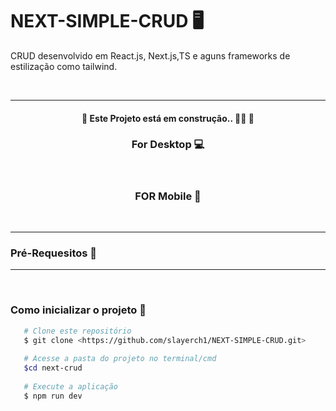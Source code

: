# NEXT-SIMPLE-CRUD 🖥️

<p >CRUD desenvolvido em React.js, Next.js,TS e aguns frameworks de estilização como tailwind. </p>
<br>
<hr>
<h4  align="center">
   
 🚧 Este Projeto está em construção.. 👷‍♂️  🚧

</h4>

<div align="center">
 <h3>For Desktop 💻 </h3>

 <img src="https://user-images.githubusercontent.com/91555086/171663116-8cf33704-7840-4a74-9241-3081d9c24172.PNG" alt="">
 <img src="https://user-images.githubusercontent.com/91555086/171663313-ee52f244-ef80-4318-8d48-12679f142cb8.PNG" alt="">
</div>
<div align="center">
  <h3>FOR Mobile 📱</h3>
   
 
 <img src="https://user-images.githubusercontent.com/91555086/171663408-01b5db36-185a-498c-8b3c-d3049d06cf21.PNG" alt="">
</div>
<br>
<hr>
<div >
<h3>Pré-Requesitos 📄 </h3>
   
<hr>   
<br>
<h3>Como inicializar o projeto 🚀</h3>
   
```bash
   # Clone este repositório 
   $ git clone <https://github.com/slayerch1/NEXT-SIMPLE-CRUD.git>
   
   # Acesse a pasta do projeto no terminal/cmd
   $cd next-crud
   
   # Execute a aplicação
   $ npm run dev
   
```

</div>
